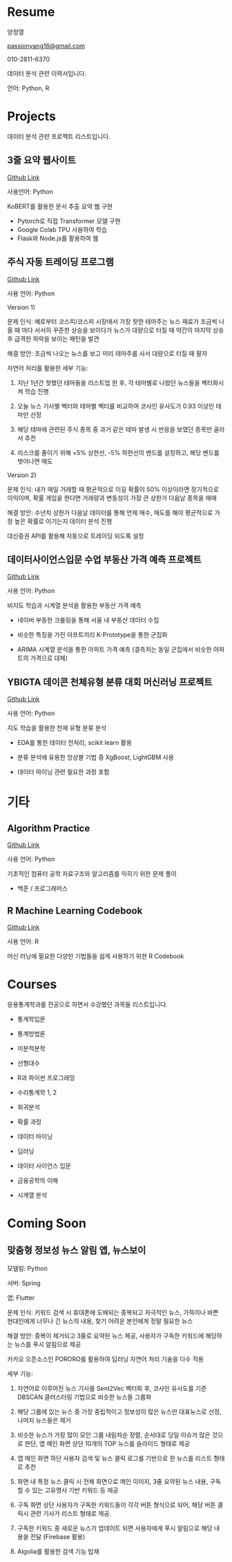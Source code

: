 Resume
================
양정열

<passionyang16@gmail.com>

010-2811-6370

데이터 분석 관련 이력서입니다.

언어: Python, R


# Projects

데이터 분석 관련 프로젝트 리스트입니다.

## 3줄 요약 웹사이트

[Github Link](https://github.com/passionyang16/3-lines-summary)

사용언어: Python

KoBERT를 활용한 문서 추출 요약 웹 구현

- Pytorch로 직접 Transformer 모델 구현
- Google Colab TPU 사용하여 학습
- Flask와 Node.js를 활용하여 웹 


## 주식 자동 트레이딩 프로그램

[Github Link](https://github.com/passionyang16/stock_trading)

사용 언어: Python

Version 1)

문제 인식: 예로부터 코스피/코스피 시장에서 가장 핫한 테마주는 뉴스 재료가 조금씩 나올 때 마다 서서히 꾸준한 상승을 보이다가
뉴스가 대량으로 터질 때 약간의 마지막 상승 후 급격한 하락을 보이는 패턴을 발견

해결 방안: 조금씩 나오는 뉴스를 보고 미리 테마주를 사서 대량으로 터질 때 팔자

자연어 처리를 활용한 세부 기능:

1)  지난 1년간 핫했던 테마들을 리스트업 한 후, 각 테마별로 나왔던 뉴스들을 벡터화시켜 학습 진행

2)  오늘 뉴스 기사별 벡터와 테마별 벡터를 비교하여 코사인 유사도가 0.93 이상인 테마만 선정

3)  해당 테마에 관련된 주식 종목 중 과거 같은 테마 발생 시 반응을 보였던 종목만 골라서 추천

4)  리스크를 줄이기 위해 +5% 상한선, -5% 하한선의 밴드를 설정하고, 해당 밴드를 벗어나면 매도

Version 2)

문제 인식: 내가 매일 거래할 때 평균적으로 이길 확률이 50% 이상이라면 장기적으로 이익이며, 확률 게임을 한다면 거래량과
변동성이 가장 큰 상한가 다음날 종목을 매매

해결 방안: 수년치 상한가 다음날 데이터를 통해 언제 매수, 매도를 해야 평균적으로 가장 높은 확률로 이기는지 데이터 분석 진행

대신증권 API를 활용해 자동으로 트레이딩 되도록 설정

## 데이터사이언스입문 수업 부동산 가격 예측 프로젝트

[Github Link](https://github.com/passionyang16/ProjectCasa)

사용 언어: Python

비지도 학습과 시계열 분석을 활용한 부동산 가격 예측

  - 네이버 부동한 크롤링을 통해 서울 내 부동산 데이터 수집

  - 비슷한 특징을 가진 아프트끼리 K-Prototype을 통한 군집화

  - ARIMA 시계열 분석을 통한 아파트 가격 예측 (결측치는 동일 군집에서 비슷한 아파트의 가격으로 대체)

## YBIGTA 데이콘 천체유형 분류 대회 머신러닝 프로젝트

[Github Link](https://github.com/passionyang16/ProjectCelestial)

사용 언어: Python

지도 학습을 활용한 천체 유형 분류 분석

  - EDA를 통한 데이터 전처리, scikit learn 활용

  - 분류 분석에 유용한 앙상블 기법 중 XgBoost, LightGBM 사용

  - 데이터 마이닝 관련 필요한 과정 포함



# 기타

## Algorithm Practice

[Github Link](https://github.com/passionyang16/algorithm)

사용 언어: Python

기초적인 컴퓨터 공학 자료구조와 알고리즘를 익히기 위한 문제 풀이

  - 백준 / 프로그래머스

## R Machine Learning Codebook

[Github Link](https://github.com/passionyang16/r_codebook)

사용 언어: R

머신 러닝에 필요한 다양한 기법들을 쉽게 사용하기 위한 R Codebook


# Courses

응용통계학과를 전공으로 하면서 수강했던 과목들 리스트입니다.

  - 통계학입문

  - 통계방법론

  - 미분적분학

  - 선형대수

  - R과 파이썬 프로그래밍

  - 수리통계학 1, 2

  - 회귀분석

  - 확률 과정

  - 데이터 마이닝

  - 딥러닝

  - 데이터 사이언스 입문

  - 금융공학의 이해

  - 시계열 분석


# Coming Soon

## 맞춤형 정보성 뉴스 알림 앱, 뉴스보이

모델링: Python

서버: Spring

앱: Flutter

문제 인식: 키워드 검색 시 휴대폰에 도배되는 중복되고 자극적인 뉴스, 가뜩이나 바쁜 현대인에게 너무나 긴 뉴스의 내용, 찾기
어려운 본인에게 정말 필요한 뉴스

해결 방안: 중복이 제거되고 3줄로 요약된 뉴스 제공, 사용자가 구독한 키워드에 해당하는 뉴스를 푸시 알림으로 제공

카카오 오픈소스인 PORORO를 활용하여 딥러닝 자연어 처리 기술을 다수 적용

세부 기능:

1)  자연어로 이루어진 뉴스 기사를 Sent2Vec 벡터화 후, 코사인 유사도를 기준 DBSCAN 클러스터링 기법으로 비슷한
    뉴스들 그룹화

2)  해당 그룹에 있는 뉴스 중 가장 중립적이고 정보성이 많은 뉴스만 대표뉴스로 선정, 나머지 뉴스들은 제거

3)  비슷한 뉴스가 가장 많이 모인 그룹 내림차순 정렬, 순서대로 당일 이슈가 많은 것으로 판단, 앱 메인 화면 상단 10개의
    TOP 뉴스를 슬라이드 형태로 제공

4)  앱 메인 화면 하단 사용자 검색 및 뉴스 클릭 로그를 기반으로 한 뉴스를 리스트 형태로 추천

5)  화면 내 특정 뉴스 클릭 시 전체 화면으로 메인 이미지, 3줄 요약된 뉴스 내용, 구독할 수 있는 고유명사 기반 키워드 등
    제공

6)  구독 화면 상단 사용자가 구독한 키워드들이 각각 버튼 형식으로 되어, 해당 버튼 클릭시 관련 기사가 리스트 형태로 제공.

7)  구독한 키워드 중 새로운 뉴스가 업데이트 되면 사용자에게 푸시 알림으로 해당 내용을 전달 (Firebase 활용)

8)  Algolia를 활용한 검색 기능 탑재
